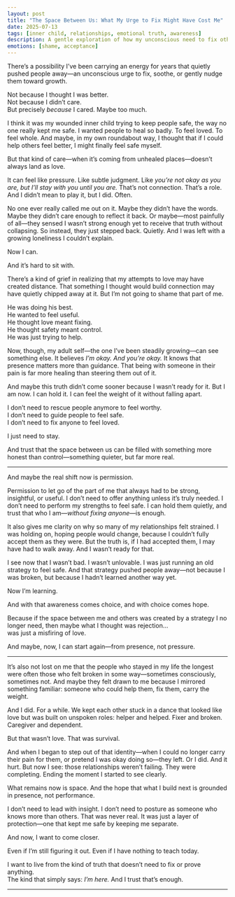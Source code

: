 ```yaml
---
layout: post
title: "The Space Between Us: What My Urge to Fix Might Have Cost Me"
date: 2025-07-13
tags: [inner child, relationships, emotional truth, awareness]
description: A gentle exploration of how my unconscious need to fix others might have created distance, and how I’m learning to hold space instead.
emotions: [shame, acceptance]
---
```


There’s a possibility I’ve been carrying an energy for years that quietly pushed people away—an unconscious urge to fix, soothe, or gently nudge them toward growth.

Not because I thought I was better.  
Not because I didn’t care.  
But precisely *because* I cared. Maybe too much.

I think it was my wounded inner child trying to keep people safe, the way no one really kept me safe. I wanted people to heal so badly. To feel loved. To feel whole. And maybe, in my own roundabout way, I thought that if I could help others feel better, I might finally feel safe myself.

But that kind of care—when it’s coming from unhealed places—doesn’t always land as love.

It can feel like pressure. Like subtle judgment. Like *you’re not okay as you are, but I’ll stay with you until you are.* That’s not connection. That’s a role. And I didn’t mean to play it, but I did. Often.

No one ever really called me out on it. Maybe they didn’t have the words. Maybe they didn’t care enough to reflect it back. Or maybe—most painfully of all—they sensed I wasn’t strong enough yet to receive that truth without collapsing. So instead, they just stepped back. Quietly. And I was left with a growing loneliness I couldn’t explain.

Now I can.

And it’s hard to sit with.

There’s a kind of grief in realizing that my attempts to love may have created distance. That something I thought would build connection may have quietly chipped away at it. But I’m not going to shame that part of me.

He was doing his best.  
He wanted to feel useful.  
He thought love meant fixing.  
He thought safety meant control.  
He was just trying to help.

Now, though, my adult self—the one I’ve been steadily growing—can see something else. It believes *I’m okay. And you’re okay.* It knows that presence matters more than guidance. That being with someone in their pain is far more healing than steering them out of it.

And maybe this truth didn’t come sooner because I wasn’t ready for it. But I am now. I can hold it. I can feel the weight of it without falling apart.

I don’t need to rescue people anymore to feel worthy.  
I don’t need to guide people to feel safe.  
I don’t need to fix anyone to feel loved.

I just need to stay.

And trust that the space between us can be filled with something more honest than control—something quieter, but far more real.

---

And maybe the real shift now is permission.

Permission to let go of the part of me that always had to be strong, insightful, or useful. I don’t need to offer anything unless it’s truly needed. I don’t need to perform my strengths to feel safe. I can hold them quietly, and trust that who I am—*without fixing anyone*—is enough.

It also gives me clarity on why so many of my relationships felt strained. I was holding on, hoping people would change, because I couldn’t fully accept them as they were. But the truth is, if I had accepted them, I may have had to walk away. And I wasn’t ready for that.

I see now that I wasn’t bad. I wasn’t unlovable. I was just running an old strategy to feel safe. And that strategy pushed people away—not because I was broken, but because I hadn’t learned another way yet.

Now I’m learning.

And with that awareness comes choice, and with choice comes hope.

Because if the space between me and others was created by a strategy I no longer need, then maybe what I thought was rejection…  
was just a misfiring of love.

And maybe, now, I can start again—from presence, not pressure.

---

It’s also not lost on me that the people who stayed in my life the longest were often those who felt broken in some way—sometimes consciously, sometimes not. And maybe they felt drawn to me because I mirrored something familiar: someone who could help them, fix them, carry the weight.

And I did. For a while. We kept each other stuck in a dance that looked like love but was built on unspoken roles: helper and helped. Fixer and broken. Caregiver and dependent.

But that wasn’t love. That was survival.

And when I began to step out of that identity—when I could no longer carry their pain for them, or pretend I was okay doing so—they left. Or I did. And it hurt. But now I see: those relationships weren’t failing. They were completing. Ending the moment I started to see clearly.

What remains now is space. And the hope that what I build next is grounded in presence, not performance.

I don’t need to lead with insight. I don’t need to posture as someone who knows more than others. That was never real. It was just a layer of protection—one that kept me safe by keeping me separate.

And now, I want to come closer.

Even if I’m still figuring it out. Even if I have nothing to teach today.

I want to live from the kind of truth that doesn’t need to fix or prove anything.  
The kind that simply says: *I’m here.* And I trust that’s enough.


---